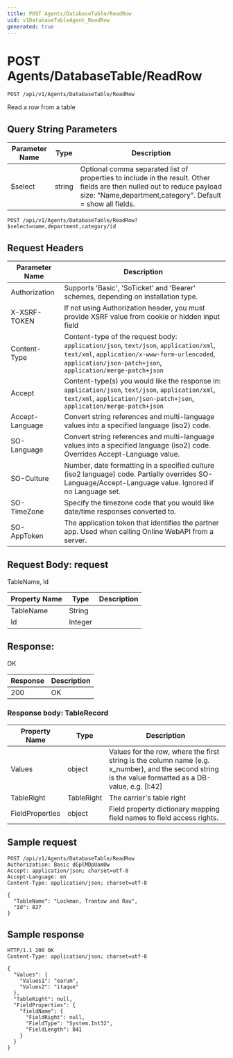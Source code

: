 ```yaml
---
title: POST Agents/DatabaseTable/ReadRow
uid: v1DatabaseTableAgent_ReadRow
generated: true
---
```


# POST Agents/DatabaseTable/ReadRow

```http
POST /api/v1/Agents/DatabaseTable/ReadRow
```

Read a row from a table







## Query String Parameters

| Parameter Name | Type |  Description |
|----------------|------|--------------|
| $select | string |  Optional comma separated list of properties to include in the result. Other fields are then nulled out to reduce payload size: "Name,department,category". Default = show all fields. |

```http
POST /api/v1/Agents/DatabaseTable/ReadRow?$select=name,department,category/id
```


## Request Headers

| Parameter Name | Description |
|----------------|-------------|
| Authorization  | Supports 'Basic', 'SoTicket' and 'Bearer' schemes, depending on installation type. |
| X-XSRF-TOKEN   | If not using Authorization header, you must provide XSRF value from cookie or hidden input field |
| Content-Type | Content-type of the request body: `application/json`, `text/json`, `application/xml`, `text/xml`, `application/x-www-form-urlencoded`, `application/json-patch+json`, `application/merge-patch+json` |
| Accept         | Content-type(s) you would like the response in: `application/json`, `text/json`, `application/xml`, `text/xml`, `application/json-patch+json`, `application/merge-patch+json` |
| Accept-Language | Convert string references and multi-language values into a specified language (iso2) code. |
| SO-Language | Convert string references and multi-language values into a specified language (iso2) code. Overrides Accept-Language value. |
| SO-Culture | Number, date formatting in a specified culture (iso2 language) code. Partially overrides SO-Language/Accept-Language value. Ignored if no Language set. |
| SO-TimeZone | Specify the timezone code that you would like date/time responses converted to. |
| SO-AppToken | The application token that identifies the partner app. Used when calling Online WebAPI from a server. |

## Request Body: request 

TableName, Id 

| Property Name | Type |  Description |
|----------------|------|--------------|
| TableName | String |  |
| Id | Integer |  |

## Response:

OK

| Response | Description |
|----------------|-------------|
| 200 | OK |

### Response body: TableRecord

| Property Name | Type |  Description |
|----------------|------|--------------|
| Values | object | Values for the row, where the first string is the column name (e.g. x_number), and the second string is the value formatted as a DB-value, e.g. [I:42] |
| TableRight | TableRight | The carrier's table right |
| FieldProperties | object | Field property dictionary mapping field names to field access rights. |

## Sample request

```http!
POST /api/v1/Agents/DatabaseTable/ReadRow
Authorization: Basic dGplMDpUamUw
Accept: application/json; charset=utf-8
Accept-Language: en
Content-Type: application/json; charset=utf-8

{
  "TableName": "Lockman, Trantow and Rau",
  "Id": 827
}
```

## Sample response

```http_
HTTP/1.1 200 OK
Content-Type: application/json; charset=utf-8

{
  "Values": {
    "Values1": "earum",
    "Values2": "itaque"
  },
  "TableRight": null,
  "FieldProperties": {
    "fieldName": {
      "FieldRight": null,
      "FieldType": "System.Int32",
      "FieldLength": 841
    }
  }
}
```